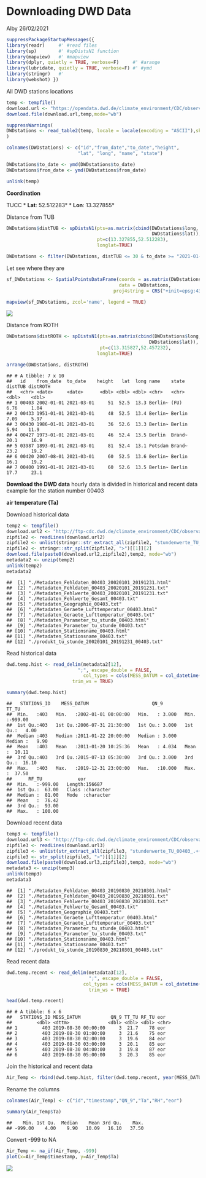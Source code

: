 Downloading DWD Data
================
Alby
26/02/2021

``` r
suppressPackageStartupMessages({
library(readr)     #' #read files
library(sp)        #' #spDistsN1 function
library(mapview)   #' #mapview
library(dplyr, quietly = TRUE, verbose=F)     #' #arange
library(lubridate, quietly = TRUE, verbose=F) #' #ymd
library(stringr)   #'
library(webshot) })
```

All DWD stations locations

``` r
temp <- tempfile()
download.url <- "https://opendata.dwd.de/climate_environment/CDC/observations_germany/climate/hourly/air_temperature/recent/TU_Stundenwerte_Beschreibung_Stationen.txt"
download.file(download.url,temp,mode="wb")
```

``` r
suppressWarnings(
DWDstations <- read_table2(temp, locale = locale(encoding = "ASCII"),skip = 1,col_types = cols())
)
```

``` r
colnames(DWDstations) <- c("id","from_date","to_date","height",
                          "lat", "long", "name", "state")
```

``` r
DWDstations$to_date <- ymd(DWDstations$to_date)
DWDstations$from_date <- ymd(DWDstations$from_date)
```

``` r
unlink(temp)
```

**Coordination**

TUCC \* **Lat**: 52.512283° \* **Lon**: 13.327855°

Distance from TUB

``` r
DWDstations$distTUB <- spDistsN1(pts=as.matrix(cbind(DWDstations$long,
                                                     DWDstations$lat)),
                                 pt=c(13.327855,52.512283), 
                                 longlat=TRUE)
```

``` r
DWDstations <- filter(DWDstations, distTUB <= 30 & to_date >= "2021-01-01")
```

Let see where they are

``` r
sf_DWDstations <- SpatialPointsDataFrame(coords = as.matrix(DWDstations[,c('long','lat')]),
                                         data = DWDstations,
                                       proj4string = CRS("+init=epsg:4326"))  
```

``` r
mapview(sf_DWDstations, zcol='name', legend = TRUE)
```

![](2.1_downloading_data_files/figure-gfm/unnamed-chunk-10-1.png)<!-- -->

Distance from ROTH

``` r
DWDstations$distROTH <- spDistsN1(pts=as.matrix(cbind(DWDstations$long,
                                                    DWDstations$lat)),
                                  pt=c(13.315827,52.457232),
                                 longlat=TRUE)
```

``` r
arrange(DWDstations, distROTH)
```

    ## # A tibble: 7 x 10
    ##   id    from_date  to_date    height   lat  long name    state  distTUB distROTH
    ##   <chr> <date>     <date>      <dbl> <dbl> <dbl> <chr>   <chr>    <dbl>    <dbl>
    ## 1 00403 2002-01-01 2021-03-01     51  52.5  13.3 Berlin~ (FU)      6.76     1.04
    ## 2 00433 1951-01-01 2021-03-01     48  52.5  13.4 Berlin~ Berlin    7.09     5.97
    ## 3 00430 1986-01-01 2021-03-01     36  52.6  13.3 Berlin~ Berlin    5.94    11.9 
    ## 4 00427 1973-01-01 2021-03-01     46  52.4  13.5 Berlin  Brand~   20.1     16.9 
    ## 5 03987 1893-01-01 2021-03-01     81  52.4  13.1 Potsdam Brand~   23.2     19.2 
    ## 6 00420 2007-08-01 2021-03-01     60  52.5  13.6 Berlin~ Berlin   16.1     19.2 
    ## 7 00400 1991-01-01 2021-03-01     60  52.6  13.5 Berlin~ Berlin   17.7     23.1

**Download the DWD data** hourly data is divided in historical and
recent data example for the station number 00403

**air temperature (Ta)**

Download historical data

``` r
temp2 <- tempfile()
download.url2 <- "http://ftp-cdc.dwd.de/climate_environment/CDC/observations_germany/climate/hourly/air_temperature/historical/"
zipfile2 <- readLines(download.url2) 
zipfile2 <- unlist(stringr::str_extract_all(zipfile2, "stundenwerte_TU_00403_.+(.zip)"))
zipfile2 <- stringr::str_split(zipfile2, ">")[[1]][2]
download.file(paste0(download.url2,zipfile2),temp2, mode="wb")
metadata2 <- unzip(temp2)
unlink(temp2)
metadata2 
```

    ##  [1] "./Metadaten_Fehldaten_00403_20020101_20191231.html"
    ##  [2] "./Metadaten_Fehldaten_00403_20020101_20191231.txt" 
    ##  [3] "./Metadaten_Fehlwerte_00403_20020101_20191231.txt" 
    ##  [4] "./Metadaten_Fehlwerte_Gesamt_00403.txt"            
    ##  [5] "./Metadaten_Geographie_00403.txt"                  
    ##  [6] "./Metadaten_Geraete_Lufttemperatur_00403.html"     
    ##  [7] "./Metadaten_Geraete_Lufttemperatur_00403.txt"      
    ##  [8] "./Metadaten_Parameter_tu_stunde_00403.html"        
    ##  [9] "./Metadaten_Parameter_tu_stunde_00403.txt"         
    ## [10] "./Metadaten_Stationsname_00403.html"               
    ## [11] "./Metadaten_Stationsname_00403.txt"                
    ## [12] "./produkt_tu_stunde_20020101_20191231_00403.txt"

Read historical data

``` r
dwd.temp.hist <- read_delim(metadata2[12], 
                          ";", escape_double = FALSE, 
                            col_types = cols(MESS_DATUM = col_datetime(format="%Y%m%d%H")), 
                        trim_ws = TRUE)
```

``` r
summary(dwd.temp.hist)
```

    ##   STATIONS_ID    MESS_DATUM                       QN_9            TT_TU        
    ##  Min.   :403   Min.   :2002-01-01 00:00:00   Min.   : 3.000   Min.   :-999.00  
    ##  1st Qu.:403   1st Qu.:2006-07-31 21:30:00   1st Qu.: 3.000   1st Qu.:   4.00  
    ##  Median :403   Median :2011-01-22 20:00:00   Median : 3.000   Median :   9.90  
    ##  Mean   :403   Mean   :2011-01-20 10:25:36   Mean   : 4.034   Mean   :  10.11  
    ##  3rd Qu.:403   3rd Qu.:2015-07-13 05:30:00   3rd Qu.: 3.000   3rd Qu.:  16.10  
    ##  Max.   :403   Max.   :2019-12-31 23:00:00   Max.   :10.000   Max.   :  37.50  
    ##      RF_TU             eor           
    ##  Min.   :-999.00   Length:156687     
    ##  1st Qu.:  63.00   Class :character  
    ##  Median :  81.00   Mode  :character  
    ##  Mean   :  76.42                     
    ##  3rd Qu.:  93.00                     
    ##  Max.   : 100.00

Download recent data

``` r
temp3 <- tempfile()
download.url3 <- "http://ftp-cdc.dwd.de/climate_environment/CDC/observations_germany/climate/hourly/air_temperature/recent/"
zipfile3 <- readLines(download.url3)
zipfile3 <- unlist(str_extract_all(zipfile3, "stundenwerte_TU_00403_.+(.zip)"))
zipfile3 <- str_split(zipfile3, ">")[[1]][2]
download.file(paste0(download.url3,zipfile3),temp3, mode="wb")
metadata3 <- unzip(temp3)
unlink(temp3)
metadata3
```

    ##  [1] "./Metadaten_Fehldaten_00403_20190830_20210301.html"
    ##  [2] "./Metadaten_Fehldaten_00403_20190830_20210301.txt" 
    ##  [3] "./Metadaten_Fehlwerte_00403_20190830_20210301.txt" 
    ##  [4] "./Metadaten_Fehlwerte_Gesamt_00403.txt"            
    ##  [5] "./Metadaten_Geographie_00403.txt"                  
    ##  [6] "./Metadaten_Geraete_Lufttemperatur_00403.html"     
    ##  [7] "./Metadaten_Geraete_Lufttemperatur_00403.txt"      
    ##  [8] "./Metadaten_Parameter_tu_stunde_00403.html"        
    ##  [9] "./Metadaten_Parameter_tu_stunde_00403.txt"         
    ## [10] "./Metadaten_Stationsname_00403.html"               
    ## [11] "./Metadaten_Stationsname_00403.txt"                
    ## [12] "./produkt_tu_stunde_20190830_20210301_00403.txt"

Read recent data

``` r
dwd.temp.recent <- read_delim(metadata3[12],
                              ";", escape_double = FALSE, 
                            col_types = cols(MESS_DATUM = col_datetime(format="%Y%m%d%H")), 
                              trim_ws = TRUE)
```

``` r
head(dwd.temp.recent)
```

    ## # A tibble: 6 x 6
    ##   STATIONS_ID MESS_DATUM           QN_9 TT_TU RF_TU eor  
    ##         <dbl> <dttm>              <dbl> <dbl> <dbl> <chr>
    ## 1         403 2019-08-30 00:00:00     3  21.7    78 eor  
    ## 2         403 2019-08-30 01:00:00     3  21.6    75 eor  
    ## 3         403 2019-08-30 02:00:00     3  19.6    84 eor  
    ## 4         403 2019-08-30 03:00:00     3  20.1    85 eor  
    ## 5         403 2019-08-30 04:00:00     3  19.8    87 eor  
    ## 6         403 2019-08-30 05:00:00     3  20.3    85 eor

Join the historical and recent data

``` r
Air_Temp <- rbind(dwd.temp.hist, filter(dwd.temp.recent, year(MESS_DATUM)>=2020))
```

Rename the columns

``` r
colnames(Air_Temp) <- c("id","timestamp","QN_9","Ta","RH","eor")
```

``` r
summary(Air_Temp$Ta)
```

    ##    Min. 1st Qu.  Median    Mean 3rd Qu.    Max. 
    ## -999.00    4.00    9.90   10.09   16.10   37.50

Convert -999 to NA

``` r
Air_Temp <- na_if(Air_Temp, -999)
plot(x=Air_Temp$timestamp, y=Air_Temp$Ta)
```

![](2.1_downloading_data_files/figure-gfm/unnamed-chunk-22-1.png)<!-- -->
